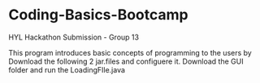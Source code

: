# Coding-Basics-Bootcamp
HYL Hackathon Submission - Group 13

This program introduces basic concepts of programming to the users by 
Download the following 2 jar.files and configuere it.
Download the GUI folder and run the LoadingFIle.java



